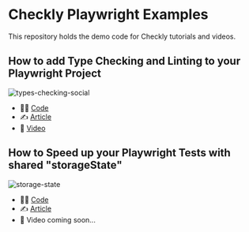 # Checkly Playwright Examples

This repository holds the demo code for Checkly tutorials and videos.

## How to add Type Checking and Linting to your Playwright Project

![types-checking-social](https://github.com/user-attachments/assets/b86dbc82-65a9-4a2e-b7ce-3a20177136ab)

- 🧑‍💻 [Code](/type-check-and-lint)
- ✍️ [Article](https://www.checklyhq.com/blog/playwright-type-checking-and-linting/)
- 🎥 [Video](https://www.youtube.com/watch?v=3gT7LuzqOAk)

## How to Speed up your Playwright Tests with shared "storageState"

![storage-state](https://github.com/user-attachments/assets/c49583a3-902b-4bc5-8fff-05b90ecca904)

- 🧑‍💻 [Code](/project-setup-and-storage-state/)
- ✍️ [Article](https://www.checklyhq.com/blog/speed-up-playwright-tests-with-storage-state/)
- 🎥 Video coming soon...
